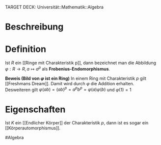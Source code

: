 TARGET DECK: Universität::Mathematik::Algebra

# Beschreibung


# Definition
Ist $R$ ein [[Ringe mit Charakteristik p]], dann bezeichnet man die Abbildung $\varphi: R \to R, a \mapsto a^p$ als **Frobenius-Endomorphismus**.

**Beweis (Bild von $\varphi$ ist ein Ring)**
In einem Ring mit Charakteristik $p$ gilt [[Freshmans Dream]]. Damit wird durch $\varphi$ die Addition erhalten. Desweiteren gilt $\varphi(ab) = (ab)^p = a^pb^p = \varphi(a)\varphi(b)$ und $\varphi(1) = 1$


# Eigenschaften
Ist $K$ ein [[Endlicher Körper]] der Charakteristik $p$, dann ist es sogar ein [[Körperautomorphismus]].


#Algebra 



